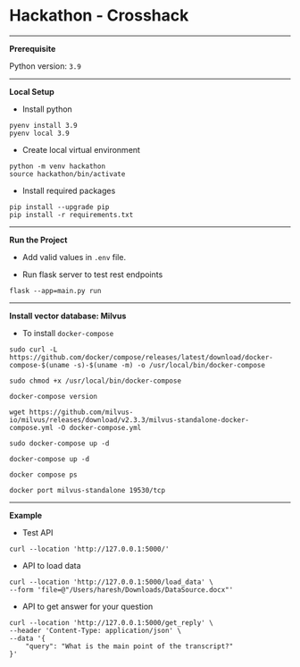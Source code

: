 # Hackathon - Crosshack
-------

<b> Prerequisite </b>

Python version: `3.9`

-------

<b> Local Setup </b>

- Install python 

```commandline
pyenv install 3.9
pyenv local 3.9
```

- Create local virtual environment

```commandline
python -m venv hackathon 
source hackathon/bin/activate
```

- Install required packages

```commandline
pip install --upgrade pip
pip install -r requirements.txt
```
-------

<b> Run the Project </b>

- Add valid values in  `.env` file.

- Run flask server to test rest endpoints
```commandline
flask --app=main.py run
```
-------

<b> Install vector database: Milvus </b>

- To install `docker-compose`
```commandline
sudo curl -L https://github.com/docker/compose/releases/latest/download/docker-compose-$(uname -s)-$(uname -m) -o /usr/local/bin/docker-compose

sudo chmod +x /usr/local/bin/docker-compose

docker-compose version
```

```commandline
wget https://github.com/milvus-io/milvus/releases/download/v2.3.3/milvus-standalone-docker-compose.yml -O docker-compose.yml

sudo docker-compose up -d

docker-compose up -d

docker compose ps

docker port milvus-standalone 19530/tcp
```
-------

<b> Example </b>

- Test API
```commandline
curl --location 'http://127.0.0.1:5000/'
```

- API to load data
```commandline
curl --location 'http://127.0.0.1:5000/load_data' \
--form 'file=@"/Users/haresh/Downloads/DataSource.docx"'
```

- API to get answer for your question 
```commandline
curl --location 'http://127.0.0.1:5000/get_reply' \
--header 'Content-Type: application/json' \
--data '{
    "query": "What is the main point of the transcript?"
}'
```

